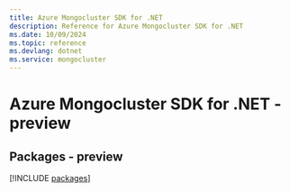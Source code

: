 ```yaml
---
title: Azure Mongocluster SDK for .NET
description: Reference for Azure Mongocluster SDK for .NET
ms.date: 10/09/2024
ms.topic: reference
ms.devlang: dotnet
ms.service: mongocluster
---
```

# Azure Mongocluster SDK for .NET - preview
## Packages - preview
[!INCLUDE [packages](mongocluster-index.md)]